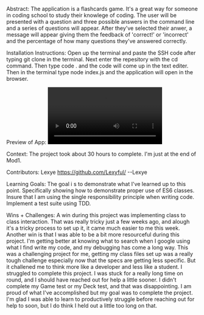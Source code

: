 Abstract:
The application is a flashcards game. It's a great way for someone in coding school to study their knowlege of coding. The user will be presented with a question and three possible answers in the command line and a series of  questions will appear. After they've selected their anwer, a message will appear giving them the feedback of 'correct!' or 'incorrect' and the percentage of how many questions they've answered correctly.

Installation Instructions:
Open up the terminal and paste the SSH code after typing git clone in the terminal. Next enter the repesitory with the cd command. Then type code . and the code will come up in the text editer. Then in the terminal type node index.js and the application will open in the browser. 

Preview of App:
![Alt Text](flashcards.mov)

Context:
The project took about 30 hours to complete. I'm just at the end of Mod1.

Contributors:
Lexye https://github.com/Lexyful/ --Lexye

Learning Goals:
The goal i s to demonstrate what I've learned up to this point. Specifically showing how to demonstrate proper use of ES6 classes. Insure that I am using the single responsibility principle when writing code. Implement a test suite using TDD.

Wins + Challenges:
A win during this project was implementing class to class interaction. That was really tricky just a few weeks ago, and alough it's a tricky process to set up it, it came much easier to me this week. Another win is that I was able to be a bit more resourceful during this project. I'm getting better at knowing what to search when I google using what I find write my code, and my debugging has come a long way. This was a challenging project for me, getting my class files set up was a really tough challenge especially now that the specs are getting less specific. But it challened me to think more like a developer and less like a student. I struggled to complete this project. I was stuck for a really long time on round, and I should have reached out for help a little sooner. I didn't complete my Game test or my Deck test, and that was disappointing. I am proud of what I've accomplished but my goal was to complete the project. I'm glad I was able to learn to productively struggle before reaching out for help to soon, but I do think I held out a little too long on that. 